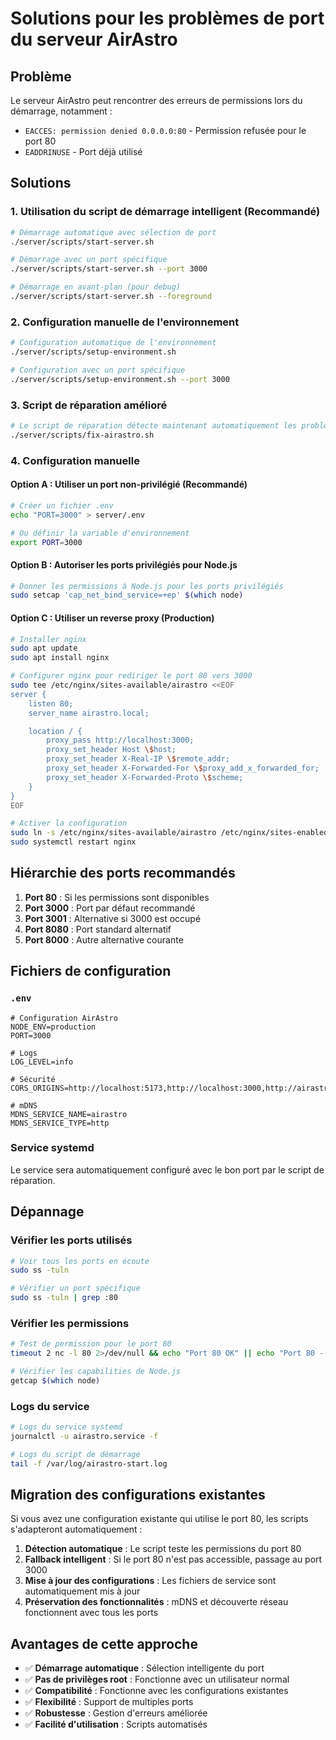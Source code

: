 # Solutions pour les problèmes de port du serveur AirAstro

## Problème

Le serveur AirAstro peut rencontrer des erreurs de permissions lors du démarrage, notamment :

- `EACCES: permission denied 0.0.0.0:80` - Permission refusée pour le port 80
- `EADDRINUSE` - Port déjà utilisé

## Solutions

### 1. Utilisation du script de démarrage intelligent (Recommandé)

```bash
# Démarrage automatique avec sélection de port
./server/scripts/start-server.sh

# Démarrage avec un port spécifique
./server/scripts/start-server.sh --port 3000

# Démarrage en avant-plan (pour debug)
./server/scripts/start-server.sh --foreground
```

### 2. Configuration manuelle de l'environnement

```bash
# Configuration automatique de l'environnement
./server/scripts/setup-environment.sh

# Configuration avec un port spécifique
./server/scripts/setup-environment.sh --port 3000
```

### 3. Script de réparation amélioré

```bash
# Le script de réparation détecte maintenant automatiquement les problèmes de port
./server/scripts/fix-airastro.sh
```

### 4. Configuration manuelle

#### Option A : Utiliser un port non-privilégié (Recommandé)

```bash
# Créer un fichier .env
echo "PORT=3000" > server/.env

# Ou définir la variable d'environnement
export PORT=3000
```

#### Option B : Autoriser les ports privilégiés pour Node.js

```bash
# Donner les permissions à Node.js pour les ports privilégiés
sudo setcap 'cap_net_bind_service=+ep' $(which node)
```

#### Option C : Utiliser un reverse proxy (Production)

```bash
# Installer nginx
sudo apt update
sudo apt install nginx

# Configurer nginx pour rediriger le port 80 vers 3000
sudo tee /etc/nginx/sites-available/airastro <<EOF
server {
    listen 80;
    server_name airastro.local;

    location / {
        proxy_pass http://localhost:3000;
        proxy_set_header Host \$host;
        proxy_set_header X-Real-IP \$remote_addr;
        proxy_set_header X-Forwarded-For \$proxy_add_x_forwarded_for;
        proxy_set_header X-Forwarded-Proto \$scheme;
    }
}
EOF

# Activer la configuration
sudo ln -s /etc/nginx/sites-available/airastro /etc/nginx/sites-enabled/
sudo systemctl restart nginx
```

## Hiérarchie des ports recommandés

1. **Port 80** : Si les permissions sont disponibles
2. **Port 3000** : Port par défaut recommandé
3. **Port 3001** : Alternative si 3000 est occupé
4. **Port 8080** : Port standard alternatif
5. **Port 8000** : Autre alternative courante

## Fichiers de configuration

### `.env`

```env
# Configuration AirAstro
NODE_ENV=production
PORT=3000

# Logs
LOG_LEVEL=info

# Sécurité
CORS_ORIGINS=http://localhost:5173,http://localhost:3000,http://airastro.local,http://10.42.0.1

# mDNS
MDNS_SERVICE_NAME=airastro
MDNS_SERVICE_TYPE=http
```

### Service systemd

Le service sera automatiquement configuré avec le bon port par le script de réparation.

## Dépannage

### Vérifier les ports utilisés

```bash
# Voir tous les ports en écoute
sudo ss -tuln

# Vérifier un port spécifique
sudo ss -tuln | grep :80
```

### Vérifier les permissions

```bash
# Test de permission pour le port 80
timeout 2 nc -l 80 2>/dev/null && echo "Port 80 OK" || echo "Port 80 - Permission refusée"

# Vérifier les capabilities de Node.js
getcap $(which node)
```

### Logs du service

```bash
# Logs du service systemd
journalctl -u airastro.service -f

# Logs du script de démarrage
tail -f /var/log/airastro-start.log
```

## Migration des configurations existantes

Si vous avez une configuration existante qui utilise le port 80, les scripts s'adapteront automatiquement :

1. **Détection automatique** : Le script teste les permissions du port 80
2. **Fallback intelligent** : Si le port 80 n'est pas accessible, passage au port 3000
3. **Mise à jour des configurations** : Les fichiers de service sont automatiquement mis à jour
4. **Préservation des fonctionnalités** : mDNS et découverte réseau fonctionnent avec tous les ports

## Avantages de cette approche

- ✅ **Démarrage automatique** : Sélection intelligente du port
- ✅ **Pas de privilèges root** : Fonctionne avec un utilisateur normal
- ✅ **Compatibilité** : Fonctionne avec les configurations existantes
- ✅ **Flexibilité** : Support de multiples ports
- ✅ **Robustesse** : Gestion d'erreurs améliorée
- ✅ **Facilité d'utilisation** : Scripts automatisés
